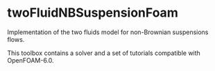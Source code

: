 # twoFluidNBSuspensionFoam
Implementation of the two fluids model for non-Brownian suspensions flows.

This toolbox contains a solver and a set of tutorials compatible with OpenFOAM-6.0.
